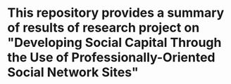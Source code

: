 # This repository provides a summary of results of research project on "Developing Social Capital Through the Use of Professionally-Oriented Social Network Sites"
